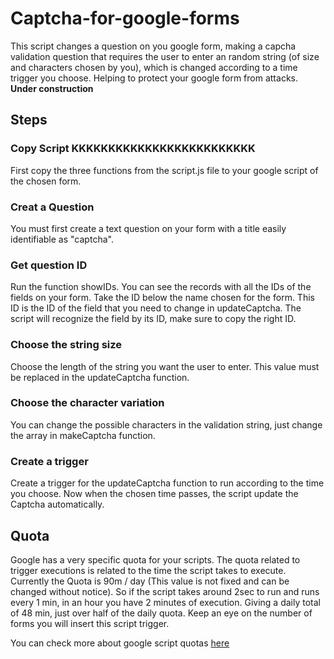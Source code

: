 # Captcha-for-google-forms

This script changes a question on you google form, making a capcha validation question that requires the user to enter an random string (of size and characters chosen by you), which is changed according to a time trigger you choose. Helping to protect your google form from attacks.
**Under construction**

## Steps

### Copy Script KKKKKKKKKKKKKKKKKKKKKKKKK

First copy the three functions from the script.js file to your google script of the chosen form.

### Creat a Question

You must first create a text question on your form with a title easily identifiable as "captcha".

### Get question ID

Run the function showIDs. You can see the records with all the IDs of the fields on your form. Take the ID below the name chosen for the form. This ID is the ID of the field that you need to change in updateCaptcha. The script will recognize the field by its ID, make sure to copy the right ID.

### Choose the string size

Choose the length of the string you want the user to enter. This value must be replaced in the updateCaptcha function.

### Choose the character variation

You can change the possible characters in the validation string, just change the array in makeCaptcha function.

### Create a trigger

Create a trigger for the updateCaptcha function to run according to the time you choose. Now when the chosen time passes, the script update the Captcha automatically.

## Quota

Google has a very specific quota for your scripts. The quota related to trigger executions is related to the time the script takes to execute. Currently the Quota is 90m / day (This value is not fixed and can be changed without notice). So if the script takes around 2sec to run and runs every 1 min, in an hour you have 2 minutes of execution. Giving a daily total of 48 min, just over half of the daily quota. Keep an eye on the number of forms you will insert this script trigger.

You can check more about google script quotas [here](https://developers.google.com/apps-script/guides/services/quotas)
